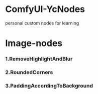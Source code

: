 # ComfyUI-YcNodes
personal custom nodes for learning

# Image-nodes
### 1.RemoveHighlightAndBlur

### 2.RoundedCorners

### 3.PaddingAccordingToBackground

